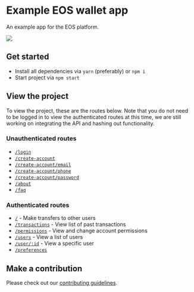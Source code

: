# Example EOS wallet app

An example app for the EOS platform.

![](http://i.imgur.com/wm9j5j5.png)

## Get started

* Install all dependencies via `yarn` (preferably) or `npm i`
* Start project via `npm start`

## View the project

To view the project, these are the routes below. Note that you do not need to be logged in to view the authenticated routes at this time, we are still working on integrating the API and hashing out functionality.

### Unauthenticated routes

* [`/login`](http://localhost:3000/login)
* [`/create-account`](http://localhost:3000/create-account)
* [`/create-account/email`](http://localhost:3000/create-account/email)
* [`/create-account/phone`](http://localhost:3000/create-account/phone)
* [`/create-account/password`](http://localhost:3000/create-account/password)
* [`/about`](http://localhost:3000/about)
* [`/faq`](http://localhost:3000/faq)

### Authenticated routes

* [`/`](http://localhost:3000/) - Make transfers to other users
* [`/transactions`](http://localhost:3000/transactions) - View list of past transactions
* [`/permissions`](http://localhost:3000/permissions) - View and change account permissions
* [`/users`](http://localhost:3000/users) - View a list of users
* [`/user/:id`](http://localhost:3000/user/xyz) - View a specific user
* [`/preferences`](http://localhost:3000/preferences)

## Make a contribution

Please check out our [contributing guidelines](./CONTRIBUTING.md).
